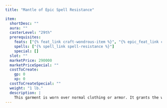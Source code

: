 ```yaml
---
title: "Mantle of Epic Spell Resistance"

item:
  shortDesc: ""
  aura: ""
  casterLevel: "29th"
  prerequisites:
    feats: ["{% feat_link craft-wondrous-item %}", "{% epic_feat_link craft-epic-wondrous-item %}"]
    spells: ["{% spell_link spell-resistance %}"]
    special: []
  slot: ""
  marketPrice: 290000
  marketPriceSpecial: ""
  costToCreate:
    gp: 0
    xp: 0
  costToCreateSpecial: ""
  weight: "1 lb."
  description: |
    This garment is worn over normal clothing or armor. It grants the wearer spell resistance 40.
---
```


